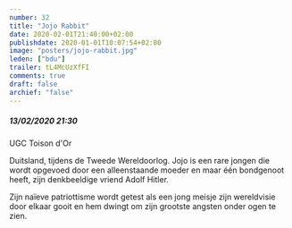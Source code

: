 ```yaml
---
number: 32
title: "Jojo Rabbit"
date: 2020-02-01T21:40:00+02:00
publishdate: 2020-01-01T10:07:54+02:00
image: "posters/jojo-rabbit.jpg"
leden: ["bdu"]
trailer: tL4McUzXfFI
comments: true
draft: false
archief: "false"
---
```


##### 13/02/2020 21:30

UGC Toison d'Or

Duitsland, tijdens de Tweede Wereldoorlog. Jojo is een rare jongen die wordt
opgevoed door een alleenstaande moeder en maar één bondgenoot heeft, zijn
denkbeeldige vriend Adolf Hitler.
<!--more-->
Zijn naïeve patriottisme wordt getest als een jong meisje zijn wereldvisie
door elkaar gooit en hem dwingt om zijn grootste angsten onder ogen te zien.
